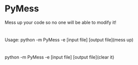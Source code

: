 # PyMess
Mess up your code so no one will be able to modify it!
#
Usage: python -m PyMess -e [input file] [output file](mess up)
#
python -m PyMess -e [input file] [output file](clear it)
